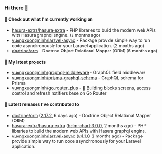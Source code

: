### Hi there 👋

#### 👷 Check out what I'm currently working on

- [hasura-extra/hasura-extra](https://github.com/hasura-extra/hasura-extra) - PHP libraries to build the modern web APIs with Hasura graphql engine. (2 months ago)
- [vuongxuongminh/laravel-async](https://github.com/vuongxuongminh/laravel-async) - Package provide simple way to run code asynchronously for your Laravel application. (2 months ago)
- [doctrine/orm](https://github.com/doctrine/orm) - Doctrine Object Relational Mapper (ORM) (6 months ago)

#### 🌱 My latest projects

- [vuongxuongminh/graphql-middleware](https://github.com/vuongxuongminh/graphql-middleware) - GraphQL field middleware
- [vuongxuongminh/prisma-graphql-schema](https://github.com/vuongxuongminh/prisma-graphql-schema) - GraphQL schema for Prisma
- [vuongxuongminh/go_router_plus](https://github.com/vuongxuongminh/go_router_plus) - :office: Building blocks screens, access control and refresh notifiers base on Go Router

#### 🔭 Latest releases I've contributed to

- [doctrine/orm](https://github.com/doctrine/orm) ([2.17.2](https://github.com/doctrine/orm/releases/tag/2.17.2), 6 days ago) - Doctrine Object Relational Mapper (ORM)
- [hasura-extra/hasura-extra](https://github.com/hasura-extra/hasura-extra) ([helm-chart-3.0.0](https://github.com/hasura-extra/hasura-extra/releases/tag/helm-chart-3.0.0), 2 months ago) - PHP libraries to build the modern web APIs with Hasura graphql engine.
- [vuongxuongminh/laravel-async](https://github.com/vuongxuongminh/laravel-async) ([v4.1.0](https://github.com/vuongxuongminh/laravel-async/releases/tag/v4.1.0), 2 months ago) - Package provide simple way to run code asynchronously for your Laravel application.
